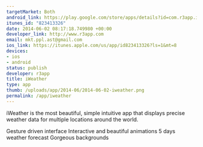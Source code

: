```yaml
--- 
targetMarket: Both
android_link: https://play.google.com/store/apps/details?id=com.r3app.iweatherfree
itunes_id: "823413326"
date: 2014-06-02 08:17:18.749980 +00:00
developer_link: http://www.r3app.com
email: mkt.ppl.ast@gmail.com
ios_link: https://itunes.apple.com/us/app/id823413326?ls=1&mt=8
devices: 
- ios
- android
status: publish
developer: r3app
title: iWeather
type: app
thumb: /uploads/app/2014-06/2014-06-02-iweather.png
permalink: /app/iweather
---
```


iWeather is the most beautiful, simple intuitive app that displays precise weather data for multiple locations around the world.

Gesture driven interface
Interactive and beautiful animations 
5 days weather forecast
Gorgeous backgrounds 

